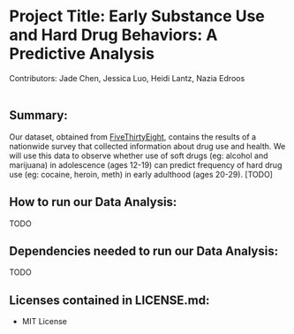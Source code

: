 # Project Title: Early Substance Use and Hard Drug Behaviors: A Predictive Analysis
Contributors: Jade Chen, Jessica Luo, Heidi Lantz, Nazia Edroos
<br><br>

## Summary:
Our dataset, obtained from [FiveThirtyEight](https://fivethirtyeight.com/features/college-students-arent-the-only-ones-abusing-adderall/), contains the results of a nationwide survey that collected information about drug use and health. We will use this data to observe whether use of soft drugs (eg: alcohol and marijuana) in adolescence (ages 12-19) can predict frequency of hard drug use (eg: cocaine, heroin, meth) in early adulthood (ages 20-29). [TODO]

## How to run our Data Analysis:
TODO

## Dependencies needed to run our Data Analysis:
TODO

## Licenses contained in LICENSE.md:
- MIT License

